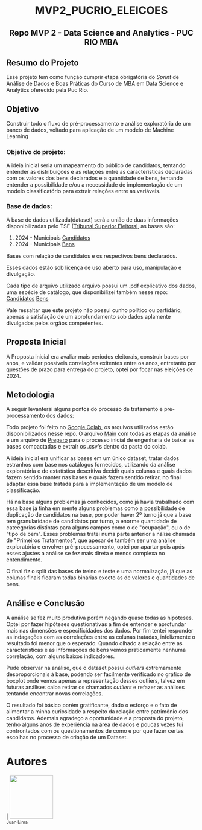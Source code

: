 <h1 align="center"> MVP2_PUCRIO_ELEICOES </h1> 
<h2 align="center">Repo MVP 2 - Data Science and Analytics - PUC RIO MBA</h2> 


## Resumo do Projeto
Esse projeto tem como função cumprir etapa obrigatória do _Sprint_ de Análise de Dados e Boas Práticas do Curso de MBA em Data Science e Analytics oferecido pela Puc Rio.

## Objetivo
Construir todo o fluxo de pré-processamento e análise exploratória de um banco de dados, voltado para aplicação de um modelo de Machine Learning

### Objetivo do projeto:
A ideia inicial seria um mapeamento do público de candidatos, tentando entender as distribuições e as relações entre as características declaradas com os valores dos bens declarados e a quantidade de bens, tentando entender a possibilidade e/ou a necessidade de implementação de um modelo classificatório para extrair relações entre as variáveis.

### Base de dados: 
A base de dados utilizada(dataset) será a união de duas informações disponibilizadas pelo TSE ([Tribunal Superior Eleitoral](https://dadosabertos.tse.jus.br/), as bases são:
1. 2024 - Municipais [Candidatos](https://dadosabertos.tse.jus.br/dataset/candidatos-2024/resource/af76c401-0972-4ddf-8ea8-00e310ae53b4)
2. 2024 - Municipais [Bens](https://dadosabertos.tse.jus.br/dataset/candidatos-2024/resource/2d078979-116f-498f-ac5b-2e2a6fb0ff1f)

Bases com relação de candidatos e os respectivos bens declarados.

Esses dados estão sob licença de uso aberto para uso, manipulação e divulgação.

Cada tipo de arquivo utilizado arquivo possui um .pdf explicativo dos dados, uma espécie de catálogo, que disponibilizei também nesse repo: [Candidatos](https://github.com/GruveJL/MVP2_PUCRIO_ELICOES/blob/main/doc_candidatos.pdf)  [Bens](https://github.com/GruveJL/MVP2_PUCRIO_ELICOES/blob/10659563802920146b833ef111ce24bcff1402be/doc_bens_candidatos.pdf)

Vale ressaltar que este projeto não possui cunho político ou partidário, apenas a satisfação de um aprofundamento sob dados aplamente divulgados pelos orgãos competentes.

## Proposta Inicial
A Proposta inicial era avaliar mais períodos eleitorais, construir bases por anos, e validar possíveis correlações exitentes entre os anos, entretanto por questões de prazo para entrega do projeto, optei por focar nas eleições de 2024.

## Metodologia
A seguir levanterai alguns pontos do processo de tratamento e pré-processamento dos dados:

Todo projeto foi feito no [Google Colab](https://colab.google/), os arquivos utilizados estão disponibilizados nesse repo.
O arquivo [Main](https://colab.research.google.com/drive/15hh-Qxa51TSKqQDnp1sD7DGVcuPq0FHF?usp=sharing) com todas as etapas da análise e um arquivo de [Preparo](https://colab.research.google.com/drive/1r2rcIwebG56Psui7-0Yz0iiZmHqVkgM_?usp=sharing) para o processo inicial de engenharia de baixar as bases compactadas e extrair os .csv's dentro da pasta do colab.

A ideia inicial era unificar as bases em um único dataset, tratar dados estranhos com base nos catálogos fornecidos, utilizando da análise exploratória e de estatística descritiva decidir quais colunas e quais dados fazem sentido manter nas bases e quais fazem sentido retirar, no final adaptar essa base tratada para a implementação de um modelo de classificação.

Há na base alguns problemas já conhecidos, como já havia trabalhado com essa base já tinha em mente alguns problemas como a possibilidade de duplicação de candidatos na base, por poder haver 2º turno já que a base tem granularidade de candidatos por turno, a enorme quantidade de cateegorias distintas para alguns campos como o de "ocupação", ou o de "tipo de bem". Esses problemas tratei numa parte anterior a nálise chamada de "Primeiros Tratamentos", que apesar de também ser uma análise exploratória e envolver pré-processamento, optei por apartar pois após esses ajustes a análise se fez mais direta e menos complexa no entendimento.

O final fiz o split das bases de treino e teste e uma normalização, já que as colunas finais ficaram todas binárias exceto as de valores e quantidades de bens.

## Análise e Conclusão
A análise se fez muito produtiva porém negando quase todas as hipóteses. Optei por fazer hipóteses questionativas a fim de entender e aprofundar mais nas dimensões e especificidades dos dados. Por fim tentei responder as indagações com as correlações entre as colunas tratadas, infelizmente o resultado foi menor que o esperado. Quando olhado a relação entre as características e as informações de bens vemos praticamente nenhuma correlação, com alguns baixos indicadores. 

Pude observar na análise, que o dataset possui *outliers* extremamente desproporcionais à base, podendo ser facilmente verificado no gráfico de boxplot onde vemos apenas a representação desses outliers, talvez em futuras análises caiba retirar os chamados *outliers* e refazer as análises tentando encontrar novas correlações.

O resultado foi básico porém gratificante, dado o esforço e o fato de alimentar a minha curiosidade a respeito da relação entre patrimônio dos candidatos. 
Ademais agradeço a oportunidade e a proposta do projeto, tenho alguns anos de experiência na área de dados e poucas vezes fui confrontados com os questionamentos de como e por que fazer certas escolhas no processo de criação de um Dataset.

# Autores
| [<img src="https://avatars.githubusercontent.com/u/131409712?v=4"  width=115><br><sub>Juan Lima</sub>](https://github.com/GruveJL)

